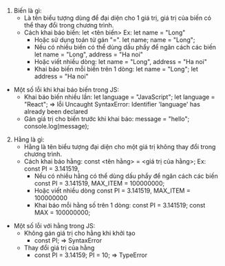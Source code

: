1. Biến là gì: 
    + Là tên biểu tượng dùng để đại diện cho 1 giá trị, giá trị của biến có thể thay đổi trong chương trình.
    + Cách khai báo biến: let <tên biến>
        Ex: let name = "Long"
        * Hoặc sử dụng toán tử gán "=".
            let name;
            name = "Long"; 
        * Nếu có nhiều biến có thể dùng dấu phẩy để ngăn cách các biến
            let name = "Long", address = "Ha noi"
        * Hoặc viết nhiều dòng:
            let name = "Long",
                address = "Ha noi"
        * Khai báo biến mỗi biến trên 1 dòng:
            let name = "Long";
            let address = "Ha noi"

- Một số lỗi khi khai báo biến trong JS:
    + Khai báo biến nhiều lần:
            let language = "JavaScript";
            let language = "React";
        => lỗi  Uncaught SyntaxError: Identifier 'language' has already been declared
    + Gán giá trị cho biến trước khi khai báo:
            message = "hello";
            console.log(message);

2. Hằng là gì: 
    + Hằng là tên biểu tượng đại diện cho một giá trị không thay đổi trong chương trình.
    + Cách khai báo hằng: const <tên hằng> = <giá trị của hằng>;
        Ex: const PI = 3.141519,
        * Nếu có nhiều hằng có thể dùng dấu phẩy để ngăn cách các biến
            const PI = 3.141519, MAX_ITEM = 100000000;
        * Hoặc viết nhiều dòng
            const PI = 3.141519,
                MAX_ITEM = 100000000
        * Khai báo mỗi hằng số trên 1 dòng:
            const PI = 3.141519;
            const MAX = 100000000;

- Một số lỗi với hằng trong JS:
    + Không gán giá trị cho hằng khi khởi tạo
        * const PI; => SyntaxError
    + Thay đổi giá trị của hằng
       * const PI = 3.14159;
            PI = 10; => TypeError
        

